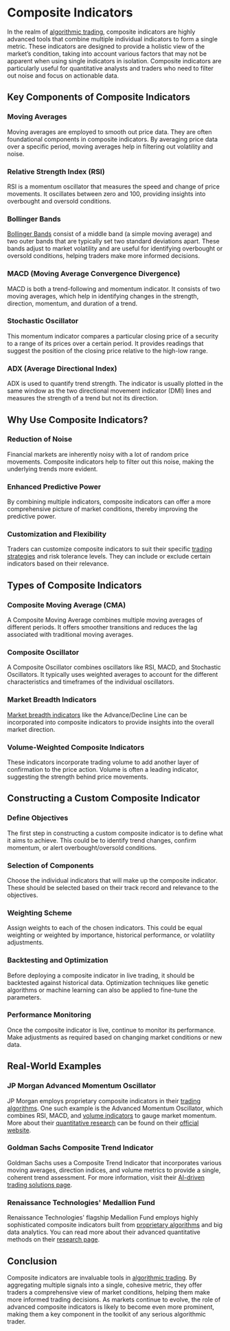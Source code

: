 # Composite Indicators

In the realm of [algorithmic trading](../a/algorithmic_trading.md), composite indicators are highly advanced tools that combine multiple individual indicators to form a single metric. These indicators are designed to provide a holistic view of the market’s condition, taking into account various factors that may not be apparent when using single indicators in isolation. Composite indicators are particularly useful for quantitative analysts and traders who need to filter out noise and focus on actionable data.

## Key Components of Composite Indicators

### Moving Averages
Moving averages are employed to smooth out price data. They are often foundational components in composite indicators. By averaging price data over a specific period, moving averages help in filtering out volatility and noise.

### Relative Strength Index (RSI)
RSI is a momentum oscillator that measures the speed and change of price movements. It oscillates between zero and 100, providing insights into overbought and oversold conditions.

### Bollinger Bands
[Bollinger Bands](../b/bollinger_bands.md) consist of a middle band (a simple moving average) and two outer bands that are typically set two standard deviations apart. These bands adjust to market volatility and are useful for identifying overbought or oversold conditions, helping traders make more informed decisions.

### MACD (Moving Average Convergence Divergence)
MACD is both a trend-following and momentum indicator. It consists of two moving averages, which help in identifying changes in the strength, direction, momentum, and duration of a trend.

### Stochastic Oscillator
This momentum indicator compares a particular closing price of a security to a range of its prices over a certain period. It provides readings that suggest the position of the closing price relative to the high-low range.

### ADX (Average Directional Index)
ADX is used to quantify trend strength. The indicator is usually plotted in the same window as the two directional movement indicator (DMI) lines and measures the strength of a trend but not its direction.

## Why Use Composite Indicators?

### Reduction of Noise
Financial markets are inherently noisy with a lot of random price movements. Composite indicators help to filter out this noise, making the underlying trends more evident.

### Enhanced Predictive Power
By combining multiple indicators, composite indicators can offer a more comprehensive picture of market conditions, thereby improving the predictive power.

### Customization and Flexibility
Traders can customize composite indicators to suit their specific [trading strategies](../t/trading_strategies.md) and risk tolerance levels. They can include or exclude certain indicators based on their relevance.

## Types of Composite Indicators

### Composite Moving Average (CMA)
A Composite Moving Average combines multiple moving averages of different periods. It offers smoother transitions and reduces the lag associated with traditional moving averages.

### Composite Oscillator
A Composite Oscillator combines oscillators like RSI, MACD, and Stochastic Oscillators. It typically uses weighted averages to account for the different characteristics and timeframes of the individual oscillators.

### Market Breadth Indicators
[Market breadth indicators](../m/market_breadth_indicators.md) like the Advance/Decline Line can be incorporated into composite indicators to provide insights into the overall market direction.

### Volume-Weighted Composite Indicators
These indicators incorporate trading volume to add another layer of confirmation to the price action. Volume is often a leading indicator, suggesting the strength behind price movements.

## Constructing a Custom Composite Indicator

### Define Objectives
The first step in constructing a custom composite indicator is to define what it aims to achieve. This could be to identify trend changes, confirm momentum, or alert overbought/oversold conditions.

### Selection of Components
Choose the individual indicators that will make up the composite indicator. These should be selected based on their track record and relevance to the objectives.

### Weighting Scheme
Assign weights to each of the chosen indicators. This could be equal weighting or weighted by importance, historical performance, or volatility adjustments.

### Backtesting and Optimization
Before deploying a composite indicator in live trading, it should be backtested against historical data. Optimization techniques like genetic algorithms or machine learning can also be applied to fine-tune the parameters.

### Performance Monitoring
Once the composite indicator is live, continue to monitor its performance. Make adjustments as required based on changing market conditions or new data.

## Real-World Examples

### JP Morgan Advanced Momentum Oscillator
JP Morgan employs proprietary composite indicators in their [trading algorithms](../t/trading_algorithms.md). One such example is the Advanced Momentum Oscillator, which combines RSI, MACD, and [volume indicators](../v/volume_indicators.md) to gauge market momentum. More about their [quantitative research](../q/quantitative_research.md) can be found on their [official website](https://www.jpmorgan.com).

### Goldman Sachs Composite Trend Indicator
Goldman Sachs uses a Composite Trend Indicator that incorporates various moving averages, direction indices, and volume metrics to provide a single, coherent trend assessment. For more information, visit their [AI-driven trading solutions page](https://www.goldmansachs.com).

### Renaissance Technologies' Medallion Fund
Renaissance Technologies' flagship Medallion Fund employs highly sophisticated composite indicators built from [proprietary algorithms](../p/proprietary_algorithms.md) and big data analytics. You can read more about their advanced quantitative methods on their [research page](https://www.rentec.com/).

## Conclusion

Composite indicators are invaluable tools in [algorithmic trading](../a/algorithmic_trading.md). By aggregating multiple signals into a single, cohesive metric, they offer traders a comprehensive view of market conditions, helping them make more informed trading decisions. As markets continue to evolve, the role of advanced composite indicators is likely to become even more prominent, making them a key component in the toolkit of any serious algorithmic trader.
